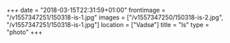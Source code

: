 +++
date = "2018-03-15T22:31:59+01:00"
frontimage = "/v1557347251/150318-is-1.jpg"
images = ["/v1557347250/150318-is-2.jpg", "/v1557347251/150318-is-1.jpg"]
location = ["Vadsø"]
title = "Is"
type = "photo"
+++
